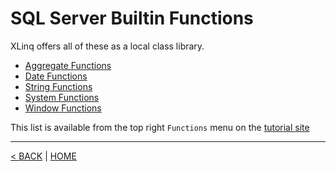 # SQL Server Builtin Functions

XLinq offers all of these as a local class library.

- [Aggregate Functions](AggregateFunctions.md)
- [Date Functions](DateFunctions.md)
- [String Functions](StringFunctions.md)
- [System Functions](SystemFunctions.md)
- [Window Functions](WindowFunctions.md)

This list is available from the top right `Functions` menu on the [tutorial site](https://www.sqlservertutorial.net/)

---

[< BACK](README.md) | [HOME](/)
